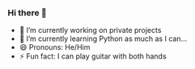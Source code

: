 ### Hi there 👋

- 🔭 I’m currently working on private projects
- 🌱 I’m currently learning Python as much as I can...
- 😄 Pronouns: He/Him
- ⚡ Fun fact: I can play guitar with both hands

<!--
**felipegcruz/felipegcruz** is a ✨ _special_ ✨ repository because its `README.md` (this file) appears on your GitHub profile.

Here are some ideas to get you started:

- 🔭 I’m currently working on ...
- 🌱 I’m currently learning ...
- 👯 I’m looking to collaborate on ...
- 🤔 I’m looking for help with ...
- 💬 Ask me about ...
- 📫 How to reach me: ...
- 😄 Pronouns: ...
- ⚡ Fun fact: ...
-->
